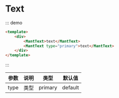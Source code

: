 # Text

::: demo
```html
<template>
    <div>
        <MantText>text</MantText>
        <MantText type="primary">text</MantText>
    </div>
</template>
```
:::

|参数|说明|类型|默认值|
|-|-|-|-|
|type|类型|primary|default|
